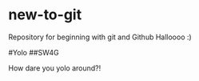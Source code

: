 new-to-git
==========

Repository for beginning with git and Github
Halloooo :)

#Yolo
#\#SW4G

How dare you yolo around?!
